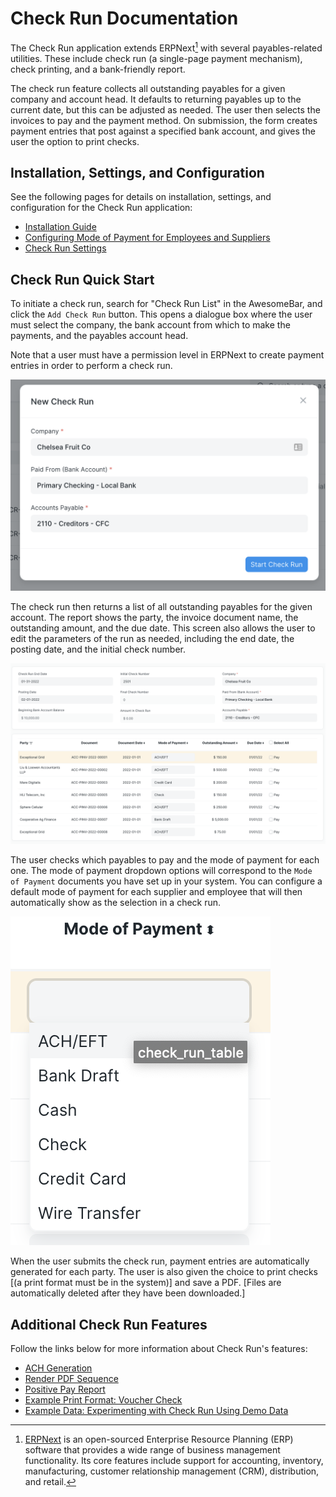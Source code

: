 # Check Run Documentation

The Check Run application extends ERPNext[^1] with several payables-related utilities. These include check run (a single-page payment mechanism), check printing, and a bank-friendly report.

The check run feature collects all outstanding payables for a given company and account head. It defaults to returning payables up to the current date, but this can be adjusted as needed. The user then selects the invoices to pay and the payment method. On submission, the form creates payment entries that post against a specified bank account, and gives the user the option to print checks.

## Installation, Settings, and Configuration

See the following pages for details on installation, settings, and configuration for the Check Run application:

- [Installation Guide](./installationguide.md)
- [Configuring Mode of Payment for Employees and Suppliers](./configuration.md)
- [Check Run Settings](./settings.md)

## Check Run Quick Start

To initiate a check run, search for "Check Run List" in the AwesomeBar, and click the `Add Check Run` button. This opens a dialogue box where the user must select the company, the bank account from which to make the payments, and the payables account head.

Note that a user must have a permission level in ERPNext to create payment entries in order to perform a check run.

![New Check Run dialogue box showing the mandatory fields the user must fill in for Company, Paid From (Bank Account), and Accounts Payable.](./assets/InitiatingCheckRunDialogue.png)

The check run then returns a list of all outstanding payables for the given account. The report shows the party, the invoice document name, the outstanding amount, and the due date. This screen also allows the user to edit the parameters of the run as needed, including the end date, the posting date, and the initial check number.

![Check run parameters and results. The user can edit the Check Run End Date, Posting Date, Initial Check Number, Company, Paid From (Bank Account), and Accounts Payable fields. The Beginning Bank Account Balance, Final Check Number, and Amount in Check Run are calculated. The table shows a list of outstanding payables, with columns for Party, Document, Document Date, Mode of Payment, Outstanding Amount, Due Date, and a check box to Pay.](./assets/CheckRunScreen.png)

The user checks which payables to pay and the mode of payment for each one. The mode of payment dropdown options will correspond to the `Mode of Payment` documents you have set up in your system. You can configure a default mode of payment for each supplier and employee that will then automatically show as the selection in a check run.

![Detail view of the dropdown menu for the mode of payment. Options include ACH/EFT, Bank Draft, Cash, Check, Credit Card, and Wire Transfer.](./assets/ModeOfPayment.png)

When the user submits the check run, payment entries are automatically generated for each party. The user is also given the choice to print checks [(a print format must be in the system)] and save a PDF. [Files are automatically deleted after they have been downloaded.]

## Additional Check Run Features

Follow the links below for more information about Check Run's features:

- [ACH Generation](./achgeneration.md)
- [Render PDF Sequence](./renderpdfsequence.md)
- [Positive Pay Report](./postivepay.md)
- [Example Print Format: Voucher Check](./exampleprint.md)
- [Example Data: Experimenting with Check Run Using Demo Data](./exampledata.md)

[^1]: [ERPNext](https://erpnext.com/) is an open-sourced Enterprise Resource Planning (ERP) software that provides a wide range of business management functionality. Its core features include support for accounting, inventory, manufacturing, customer relationship management (CRM), distribution, and retail.

